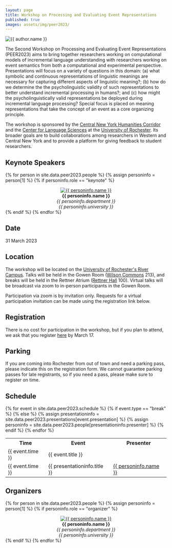 ```yaml
---
layout: page
title: Workshop on Processing and Evaluating Event Representations
published: true
images: assets/img/peer2023/
---
```


<div class="page" markdown="1">

<img
    class="me"
    alt="{{ author.name }}"
    src="{{ site.author.photo | relative_url }}"
    srcset="{{ site.author.photo2x | relative_url }} 2x"
/>

The Second Workshop on Processing and Evaluating Event Representations (PEER2023) aims to bring together researchers working on computational models of incremental language understanding with researchers working on event semantics from both a computational and experimental perspective. Presentations will focus on a variety of questions in this domain: (a) what symbolic and continuous representations of linguistic meanings are necessary for capturing different aspects of linguistic meaning?; (b)  how do we determine the the psycholinguistic validity of such representations to better understand incremental processing in humans?; and (c) how might the psycholinguistically valid representations be deployed during incremental language processing? Special focus is placed on meaning representations that take the concept of an event as a core organizing principle.

The workshop is sponsored by the [Central New York Humanities Corridor](https://www.cnycorridor.net/) and the [Center for Language Sciences](https://www.sas.rochester.edu/cls/) at the [University of Rochester](https://rochester.edu/). Its broader goals are to build collaborations among researchers in Western and Central New York and to provide a platform for giving feedback to student researchers.

## Keynote Speakers

{% for person in site.data.peer2023.people %}
{% assign personinfo = person[1] %}
{% if personinfo.role == "keynote" %}
<center>
<a href="{{ personinfo.website }}"><img class="people" alt="{{ personinfo.name }}" src="{{ page.images | relative_url }}{{ personinfo.image }}" srcset="{{ page.images | relative_url }}{{ personinfo.image }}" /></a>
</center>  
<center><b>{{ personinfo.name }}</b></center>
<center><i>{{ personinfo.department }}</i></center>
<center><i>{{ personinfo.university }}</i></center>
<!-- {{ personinfo.description }} -->
{% endif %}    
{% endfor %}

## Date

31 March 2023

## Location

The workshop will be located on the [University of Rochester's River Campus](https://goo.gl/maps/Ghb8wfrDARG9a3Ki9). Talks will be held in the Gowen Room ([Wilson Commons](https://goo.gl/maps/PTRsbx2HyfSnUhB27) 213), and breaks will be held in the Rettner Atrium ([Rettner Hall](https://goo.gl/maps/LDBokBW2nXk1hb8c6) 100). Virtual talks will be broadcast via zoom to in-person participants in the Gowen Room. 

Participation via zoom is by invitation only. Requests for a virtual participation invitation can be made using the registration link below.  

## Registration

There is no cost for participation in the workshop, but if you plan to attend, we ask that you register [here](https://docs.google.com/forms/d/e/1FAIpQLScde5i8BmCDhub5ONyOjT7KUNw0NrOPb66tNtGTyWEjGFN6Gw/viewform?usp=sf_link) by March 17. 

## Parking

If you are coming into Rochester from out of town and need a parking pass, please indicate this on the registration form. We cannot guarantee parking passes for late registrants, so if you need a pass, please make sure to register on time.

## Schedule

<table>
<tr>
<th>Time</th>
<th>Event</th>
<th>Presenter</th>
</tr>
{% for event in site.data.peer2023.schedule %}
{% if event.type == "break" %}
<tr>
    <td>{{ event.time }}</td>
    <td>{{ event.title }}</td>
    <td></td>
</tr>
{% else %}
{% assign presentationinfo = site.data.peer2023.presentations[event.presentation] %}
{% assign personinfo = site.data.peer2023.people[presentationinfo.presenter] %}

<tr>
    <td>{{ event.time }}</td>
    <td>{{ presentationinfo.title }}</td>
    <td><a href="{{ personinfo.website }}">{{ personinfo.name }}</a></td>
</tr>
{% endif %}
{% endfor %}
</table>

## Organizers

{% for person in site.data.peer2023.people %}
{% assign personinfo = person[1] %}
{% if personinfo.role == "organizer" %}
<center>
<a href="{{ personinfo.website }}"><img class="people" alt="{{ personinfo.name }}" src="{{ page.images | relative_url }}{{ personinfo.image }}" srcset="{{ page.images | relative_url }}{{ personinfo.image }}" /></a>
</center>  
<center><b>{{ personinfo.name }}</b></center>
<center><i>{{ personinfo.department }}</i></center>
<center><i>{{ personinfo.university }}</i></center>
<!-- {{ personinfo.description }} -->
{% endif %}    
{% endfor %}

</div>
